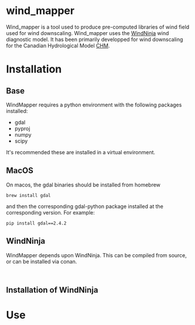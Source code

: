 # wind_mapper

Wind_mapper is a tool used to produce pre-computed libraries of wind field used for wind downscaling. Wind_mapper uses the [WindNinja](https://github.com/firelab/windninja) wind diagnostic model. It has been primarily developped for wind downscaling for the Canadian Hydrological Model [CHM](https://github.com/Chrismarsh/CHM).  


# Installation

## Base
WindMapper requires a python environment with the following packages installed:

* gdal
* pyproj
* numpy
* scipy

It's recommended these are installed in a virtual environment. 

## MacOS 
On macos, the gdal binaries should be installed from homebrew
```
brew install gdal
```

and then the corresponding gdal-python package installed at the corresponding version. For example:
```
pip install gdal==2.4.2
```

## WindNinja
WindMapper depends upon WindNinja. This can be compiled from source, or can be installed via conan. 

```


```



## Installation of WindNinja

# Use
